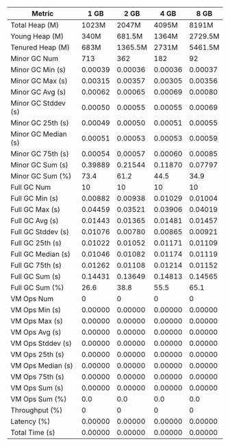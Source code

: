 | Metric | 1 GB | 2 GB | 4 GB | 8 GB |
|------|----|----|----|----|
| Total Heap (M) | 1023M | 2047M | 4095M | 8191M |
| Young Heap (M) | 340M | 681.5M | 1364M | 2729.5M |
| Tenured Heap (M) | 683M | 1365.5M | 2731M | 5461.5M |
| Minor GC Num | 713 | 362 | 182 | 92 |
| Minor GC Min (s) | 0.00039 | 0.00036 | 0.00036 | 0.00037 |
| Minor GC Max (s) | 0.00315 | 0.00357 | 0.00305 | 0.00356 |
| Minor GC Avg (s) | 0.00062 | 0.00065 | 0.00069 | 0.00080 |
| Minor GC Stddev (s) | 0.00050 | 0.00055 | 0.00055 | 0.00069 |
| Minor GC 25th (s) | 0.00049 | 0.00050 | 0.00051 | 0.00055 |
| Minor GC Median (s) | 0.00051 | 0.00053 | 0.00053 | 0.00059 |
| Minor GC 75th (s) | 0.00054 | 0.00057 | 0.00060 | 0.00085 |
| Minor GC Sum (s) | 0.39889 | 0.21544 | 0.11870 | 0.07797 |
| Minor GC Sum (%) | 73.4 | 61.2 | 44.5 | 34.9 |
| Full GC Num | 10 | 10 | 10 | 10 |
| Full GC Min (s) | 0.00882 | 0.00938 | 0.01029 | 0.01004 |
| Full GC Max (s) | 0.04459 | 0.03521 | 0.03906 | 0.04019 |
| Full GC Avg (s) | 0.01443 | 0.01365 | 0.01481 | 0.01457 |
| Full GC Stddev (s) | 0.01076 | 0.00780 | 0.00865 | 0.00921 |
| Full GC 25th (s) | 0.01022 | 0.01052 | 0.01171 | 0.01109 |
| Full GC Median (s) | 0.01046 | 0.01082 | 0.01174 | 0.01119 |
| Full GC 75th (s) | 0.01262 | 0.01108 | 0.01214 | 0.01152 |
| Full GC Sum (s) | 0.14431 | 0.13649 | 0.14813 | 0.14565 |
| Full GC Sum (%) | 26.6 | 38.8 | 55.5 | 65.1 |
| VM Ops Num | 0 | 0 | 0 | 0 |
| VM Ops Min (s) | 0.00000 | 0.00000 | 0.00000 | 0.00000 |
| VM Ops Max (s) | 0.00000 | 0.00000 | 0.00000 | 0.00000 |
| VM Ops Avg (s) | 0.00000 | 0.00000 | 0.00000 | 0.00000 |
| VM Ops Stddev (s) | 0.00000 | 0.00000 | 0.00000 | 0.00000 |
| VM Ops 25th (s) | 0.00000 | 0.00000 | 0.00000 | 0.00000 |
| VM Ops Median (s) | 0.00000 | 0.00000 | 0.00000 | 0.00000 |
| VM Ops 75th (s) | 0.00000 | 0.00000 | 0.00000 | 0.00000 |
| VM Ops Sum (s) | 0.00000 | 0.00000 | 0.00000 | 0.00000 |
| VM Ops Sum (%) | 0.0 | 0.0 | 0.0 | 0.0 |
| Throughput (%) | 0 | 0 | 0 | 0 |
| Latency (%) | 0.00000 | 0.00000 | 0.00000 | 0.00000 |
| Total Time (s) | 0.00000 | 0.00000 | 0.00000 | 0.00000 |
